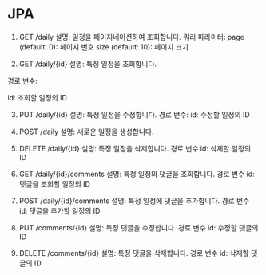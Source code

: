 # JPA

1. GET /daily
설명: 일정을 페이지네이션하여 조회합니다.
쿼리 파라미터:
page (default: 0): 페이지 번호
size (default: 10): 페이지 크기

2. GET /daily/{id}
설명: 특정 일정을 조회합니다.

경로 변수:

id: 조회할 일정의 ID

3. PUT /daily/{id}
설명: 특정 일정을 수정합니다.
경로 변수:
id: 수정할 일정의 ID

4. POST /daily
설명: 새로운 일정을 생성합니다.

5. DELETE /daily/{id}
설명: 특정 일정을 삭제합니다.
경로 변수
id: 삭제할 일정의 ID

6. GET /daily/{id}/comments
설명: 특정 일정의 댓글을 조회합니다.
경로 변수
id: 댓글을 조회할 일정의 ID

7. POST /daily/{id}/comments
설명: 특정 일정에 댓글을 추가합니다.
경로 변수
id: 댓글을 추가할 일정의 ID

8. PUT /comments/{id}
설명: 특정 댓글을 수정합니다.
경로 변수
id: 수정할 댓글의 ID

9. DELETE /comments/{id}
설명: 특정 댓글을 삭제합니다.
경로 변수
id: 삭제할 댓글의 ID
